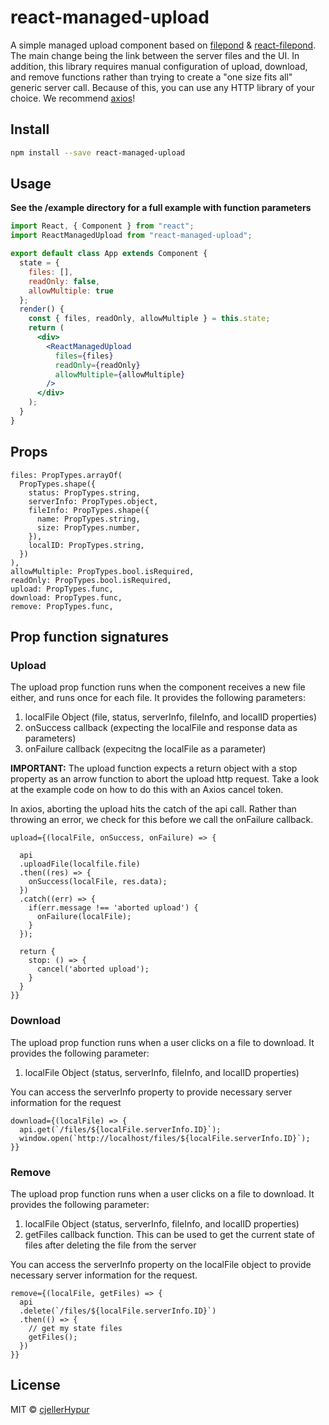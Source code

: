 # react-managed-upload

A simple managed upload component based on [filepond](https://github.com/pqina/filepond) & [react-filepond](https://github.com/pqina/react-filepond). The main change being the link between the server files and the UI. In addition, this library requires manual configuration of upload, download, and remove functions rather than trying to create a "one size fits all" generic server call. Because of this, you can use any HTTP library of your choice. We recommend [axios](https://github.com/axios/axios)!

## Install

```bash
npm install --save react-managed-upload
```

## Usage

**See the /example directory for a full example with function parameters**

```jsx
import React, { Component } from "react";
import ReactManagedUpload from "react-managed-upload";

export default class App extends Component {
  state = {
    files: [],
    readOnly: false,
    allowMultiple: true
  };
  render() {
    const { files, readOnly, allowMultiple } = this.state;
    return (
      <div>
        <ReactManagedUpload
          files={files}
          readOnly={readOnly}
          allowMultiple={allowMultiple}
        />
      </div>
    );
  }
}
```

## Props

```
files: PropTypes.arrayOf(
  PropTypes.shape({
    status: PropTypes.string,
    serverInfo: PropTypes.object,
    fileInfo: PropTypes.shape({
      name: PropTypes.string,
      size: PropTypes.number,
    }),
    localID: PropTypes.string,
  })
),
allowMultiple: PropTypes.bool.isRequired,
readOnly: PropTypes.bool.isRequired,
upload: PropTypes.func,
download: PropTypes.func,
remove: PropTypes.func,
```

## Prop function signatures

### Upload

The upload prop function runs when the component receives a new file either, and runs once for each file. It provides the following parameters:

1. localFile Object (file, status, serverInfo, fileInfo, and localID properties)
2. onSuccess callback (expecting the localFile and response data as parameters)
3. onFailure callback (expecitng the localFile as a parameter)

**IMPORTANT:** The upload function expects a return object with a stop property as an arrow function to abort the upload http request. Take a look at the example code on how to do this with an Axios cancel token.

In axios, aborting the upload hits the catch of the api call. Rather than throwing an error, we check for this before we call the onFailure callback.

```
upload={(localFile, onSuccess, onFailure) => {

  api
  .uploadFile(localfile.file)
  .then((res) => {
    onSuccess(localFile, res.data);
  })
  .catch((err) => {
    if(err.message !== 'aborted upload') {
      onFailure(localFile);
    }
  });

  return {
    stop: () => {
      cancel('aborted upload');
    }
  }
}}
```

### Download

The upload prop function runs when a user clicks on a file to download. It provides the following parameter:

1. localFile Object (status, serverInfo, fileInfo, and localID properties)

You can access the serverInfo property to provide necessary server information for the request

```
download={(localFile) => {
  api.get(`/files/${localFile.serverInfo.ID}`);
  window.open(`http://localhost/files/${localFile.serverInfo.ID}`);
}}
```

### Remove

The upload prop function runs when a user clicks on a file to download. It provides the following parameter:

1. localFile Object (status, serverInfo, fileInfo, and localID properties)
2. getFiles callback function. This can be used to get the current state of files after deleting the file from the server

You can access the serverInfo property on the localFile object to provide necessary server information for the request.

```
remove={(localFile, getFiles) => {
  api
  .delete(`/files/${localFile.serverInfo.ID}`)
  .then(() => {
    // get my state files
    getFiles();
  })
}}
```

## License

MIT © [cjellerHypur](https://github.com/cjellerHypur)
